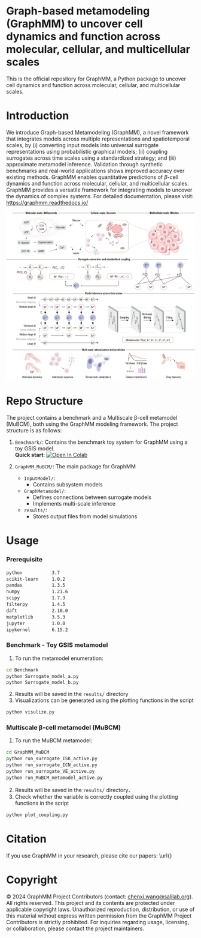 # Graph-based metamodeling (GraphMM) to uncover cell dynamics and function across molecular, cellular, and multicellular scales

This is the official repository for GraphMM, a Python package to uncover cell dynamics and function across molecular, cellular, and multicellular scales.

# Introduction

We introduce Graph-based Metamodeling (GraphMM), a novel framework that integrates models across multiple representations and spatiotemporal scales, by (i) converting input models into universal surrogate representations using probabilistic graphical models; (ii) coupling surrogates across time scales using a standardized strategy; and (iii) approximate metamodel inference. Validation through synthetic benchmarks and real-world applications shows improved accuracy over existing methods. GraphMM enables quantitative predictions of $\beta$-cell dynamics and function across molecular, cellular, and multicellular scales. GraphMM provides a versatile framework for integrating models to uncover the dynamics of complex systems. 
For detailed documentation, please visit: https://graphmm.readthedocs.io/

<p align="center">
  <img src="./GraphMM.png" width="800"/>
</p>


# Repo Structure

The project contains a benchmark and a Multiscale β-cell metamodel (MuBCM), both using the GraphMM modeling framework. The project structure is as follows:
1. `Benchmark/`: Contains the benchmark toy system for GraphMM using a toy GSIS model.  
**Quick start**: [![Open In Colab](https://colab.research.google.com/assets/colab-badge.svg)](https://colab.research.google.com/drive/1mmF2elmdj9g20Y7XFUviKmAUEDBGiv6K?usp=sharing)
   

2. `GraphMM_MuBCM/`: The main package for GraphMM
     - `InputModel/`:
        - Contains subsystem models 
    - `GraphMetamodel/`:
        - Defines connections between surrogate models
        - Implements multi-scale inference
    - `results/`:
        - Stores output files from model simulations   



# Usage

### Prerequisite

```bash
python           3.7
scikit-learn     1.0.2
pandas           1.3.5
numpy            1.21.6
scipy            1.7.3
filterpy         1.4.5
daft             2.10.0
matplotlib       3.5.3
jupyter          1.0.0
ipykernel        6.15.2
```

### Benchmark - Toy GSIS metamodel
1. To run the metamodel enumeration:

```bash
cd Benchmark
python Surrogate_model_a.py
python Surrogate_model_b.py
```

2. Results will be saved in the `results/` directory
3. Visualizations can be generated using the plotting functions in the script

```bash
python visulize.py
```



### Multiscale β-cell metamodel (MuBCM)
1. To run the MuBCM metamodel:

```bash
cd GraphMM_MuBCM
python run_surrogate_ISK_active.py
python run_surrogate_ICN_active.py
python run_surrogate_VE_active.py
python run_MuBCM_metamodel_active.py
```

2. Results will be saved in the `results/` directory、
3. Check whether the variable is correctly coupled using the plotting functions in the script

```bash
python plot_coupling.py
```



# Citation

If you use GraphMM in your research, please cite our papers: \url{}

# Copyright

© 2024 GraphMM Project Contributors (contact: <a href="mailto:chenxi.wang@salilab.org">chenxi.wang@salilab.org</a>). All rights reserved. This project and its contents are protected under applicable copyright laws. Unauthorized reproduction, distribution, or use of this material without express written permission from the GraphMM Project Contributors is strictly prohibited. For inquiries regarding usage, licensing, or collaboration, please contact the project maintainers.
